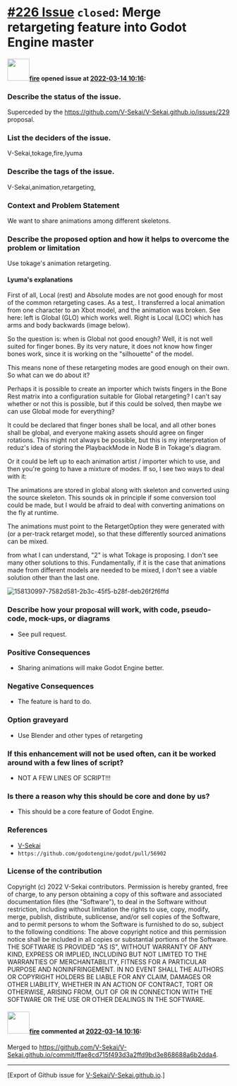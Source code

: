 # [\#226 Issue](https://github.com/V-Sekai/V-Sekai.github.io/issues/226) `closed`: Merge retargeting feature into Godot Engine master

#### <img src="https://avatars.githubusercontent.com/u/32321?u=c2e06a3d2b49a467aa907e54aa259516440267cc&v=4" width="50">[fire](https://github.com/fire) opened issue at [2022-03-14 10:16](https://github.com/V-Sekai/V-Sekai.github.io/issues/226):

### Describe the status of the issue.

Superceded by the https://github.com/V-Sekai/V-Sekai.github.io/issues/229 proposal.

### List the deciders of the issue.

V-Sekai,tokage,fire,lyuma

### Describe the tags of the issue.

V-Sekai,animation,retargeting,

### Context and Problem Statement

We want to share animations among different skeletons.

### Describe the proposed option and how it helps to overcome the problem or limitation

Use tokage's animation retargeting.

#### Lyuma's explanations

First of all, Local (rest) and Absolute modes are not good enough for most of the common retargeting cases. As a test,. I transferred a local animation from one character to an Xbot model, and the animation was broken. See here: left is Global (GLO) which works well. Right is Local (LOC) which has arms and body backwards (image below).

So the question is: when is Global not good enough? Well, it is not well suited for finger bones. By its very nature, it does not know how finger bones work, since it is working on the "silhouette" of the model.

This means none of these retargeting modes are good enough on their own. So what can we do about it?

Perhaps it is possible to create an importer which twists fingers in the Bone Rest matrix into a configuration suitable for Global retargeting? I can't say whether or not this is possible, but if this could be solved, then maybe we can use Global mode for everything?

It could be declared that finger bones shall be local, and all other bones shall be global, and everyone making assets should agree on finger rotations. This might not always be possible, but this is my interpretation of reduz's idea of storing the PlaybackMode in Node B in Tokage's diagram.

Or it could be left up to each animation artist / importer which to use, and then you're going to have a mixture of modes. If so, I see two ways to deal with it:

The animations are stored in global along with skeleton and converted using the source skeleton. This sounds ok in principle if some conversion tool could be made, but I would be afraid to deal with converting animations on the fly at runtime.

The animations must point to the RetargetOption they were generated with (or a per-track retarget mode), so that these differently sourced animations can be mixed.

from what I can understand, "2" is what Tokage is proposing. I don't see many other solutions to this. Fundamentally, if it is the case that animations made from different models are needed to be mixed, I don't see a viable solution other than the last one.

![158130997-7582d581-2b3c-45f5-b28f-deb26f2f6ffd](./attachments/158152887-0f91d668-12f0-487a-a217-eb5b38881f9a.png)


### Describe how your proposal will work, with code, pseudo-code, mock-ups, or diagrams

- See pull request.

### Positive Consequences

- Sharing animations will make Godot Engine better.

### Negative Consequences

- The feature is hard to do.

### Option graveyard

- Use Blender and other types of retargeting

### If this enhancement will not be used often, can it be worked around with a few lines of script?

- NOT A FEW LINES OF SCRIPT!!!

### Is there a reason why this should be core and done by us?

- This should be a core feature of Godot Engine.

### References

- [V-Sekai](https://v-sekai.org/)
- `https://github.com/godotengine/godot/pull/56902`


### License of the contribution

Copyright (c) 2022 V-Sekai contributors. Permission is hereby granted, free of charge, to any person obtaining a copy of this software and associated documentation files (the "Software"), to deal in the Software without restriction, including without limitation the rights to use, copy, modify, merge, publish, distribute, sublicense, and/or sell copies of the Software, and to permit persons to whom the Software is furnished to do so, subject to the following conditions: The above copyright notice and this permission notice shall be included in all copies or substantial portions of the Software. THE SOFTWARE IS PROVIDED "AS IS", WITHOUT WARRANTY OF ANY KIND, EXPRESS OR IMPLIED, INCLUDING BUT NOT LIMITED TO THE WARRANTIES OF MERCHANTABILITY, FITNESS FOR A PARTICULAR PURPOSE AND NONINFRINGEMENT. IN NO EVENT SHALL THE AUTHORS OR COPYRIGHT HOLDERS BE LIABLE FOR ANY CLAIM, DAMAGES OR OTHER LIABILITY, WHETHER IN AN ACTION OF CONTRACT, TORT OR OTHERWISE, ARISING FROM, OUT OF OR IN CONNECTION WITH THE SOFTWARE OR THE USE OR OTHER DEALINGS IN THE SOFTWARE.

#### <img src="https://avatars.githubusercontent.com/u/32321?u=c2e06a3d2b49a467aa907e54aa259516440267cc&v=4" width="50">[fire](https://github.com/fire) commented at [2022-03-14 10:16](https://github.com/V-Sekai/V-Sekai.github.io/issues/226#issuecomment-1072581880):

Merged to https://github.com/V-Sekai/V-Sekai.github.io/commit/ffae8cd715f493d3a2ffd9bd3e868688a6b2dda4.


-------------------------------------------------------------------------------



[Export of Github issue for [V-Sekai/V-Sekai.github.io](https://github.com/V-Sekai/V-Sekai.github.io).]
